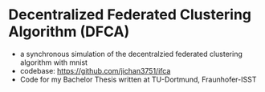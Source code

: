 # Decentralized Federated Clustering Algorithm (DFCA)

- a synchronous simulation of the decentralzied federated clustering algorithm with mnist 
- codebase: https://github.com/jichan3751/ifca
- Code for my Bachelor Thesis written at TU-Dortmund, Fraunhofer-ISST
